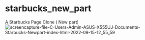 # starbucks_new_part
A Starbucks Page Clone ( New part)
![screencapture-file-C-Users-Admin-ASUS-X555UJ-Documents-Starbucks-Newpart-index-html-2022-09-15-12_55_59](https://user-images.githubusercontent.com/50013787/190325572-e73cb5a7-bdec-45f4-9297-7a8dc9acc64f.png)

